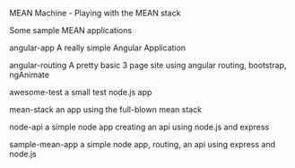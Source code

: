 MEAN Machine - Playing with the MEAN stack

Some sample MEAN applications

angular-app
A really simple Angular Application

angular-routing
A pretty basic 3 page site using angular routing, bootstrap, ngAnimate

awesome-test
a small test node.js app

mean-stack
an app using the full-blown mean stack

node-api
a simple node app creating an api using node.js and express

sample-mean-app
a simple node app, routing, an api using express and node.js